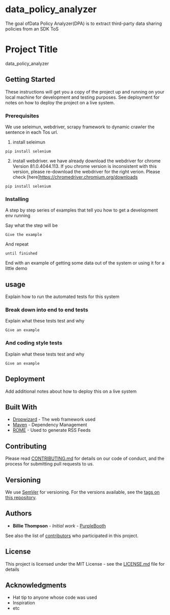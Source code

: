 # data_policy_analyzer
The goal ofData Policy Analyzer(DPA) is to extract third-party  data  sharing  policies  from  an  SDK  ToS

# Project Title

data_policy_analyzer

## Getting Started

These instructions will get you a copy of the project up and running on your local machine for development and testing purposes. See deployment for notes on how to deploy the project on a live system.

### Prerequisites

We use seleimun, webdriver, scrapy framework to dynamic crawler the sentence in each Tos url. 
1. install seleimun
```
pip install selenium
```
2. install webdriver. we have already download the webdriver for chrome Version 81.0.4044.113. If you chrome version is inconsistent with this version, please re-download the webdriver for the right verion. Please check [here]https://chromedriver.chromium.org/downloads 
```
pip install selenium
```
### Installing

A step by step series of examples that tell you how to get a development env running

Say what the step will be

```
Give the example
```

And repeat

```
until finished
```

End with an example of getting some data out of the system or using it for a little demo

## usage

Explain how to run the automated tests for this system

### Break down into end to end tests

Explain what these tests test and why

```
Give an example
```

### And coding style tests

Explain what these tests test and why

```
Give an example
```

## Deployment

Add additional notes about how to deploy this on a live system

## Built With

* [Dropwizard](http://www.dropwizard.io/1.0.2/docs/) - The web framework used
* [Maven](https://maven.apache.org/) - Dependency Management
* [ROME](https://rometools.github.io/rome/) - Used to generate RSS Feeds

## Contributing

Please read [CONTRIBUTING.md](https://gist.github.com/PurpleBooth/b24679402957c63ec426) for details on our code of conduct, and the process for submitting pull requests to us.

## Versioning

We use [SemVer](http://semver.org/) for versioning. For the versions available, see the [tags on this repository](https://github.com/your/project/tags). 

## Authors

* **Billie Thompson** - *Initial work* - [PurpleBooth](https://github.com/PurpleBooth)

See also the list of [contributors](https://github.com/your/project/contributors) who participated in this project.

## License

This project is licensed under the MIT License - see the [LICENSE.md](LICENSE.md) file for details

## Acknowledgments

* Hat tip to anyone whose code was used
* Inspiration
* etc

